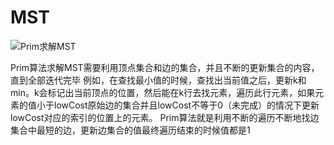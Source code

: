 # MST

![Prim求解MST](https://p1-jj.byteimg.com/tos-cn-i-t2oaga2asx/gold-user-assets/2020/4/26/171b4c899d46a744~tplv-t2oaga2asx-zoom-in-crop-mark:4536:0:0:0.awebp)

Prim算法求解MST需要利用顶点集合和边的集合，并且不断的更新集合的内容，直到全部迭代完毕
例如，在查找最小值的时候，查找出当前值之后，更新k和min。k会标记出当前顶点的位置，然后能在k行去找元素，遍历此行元素，如果元素的值小于lowCost原始边的集合并且lowCost不等于0（未完成）的情况下更新lowCost对应的索引的位置上的元素。
Prim算法就是利用不断的遍历不断地找边集合中最短的边，更新边集合的值最终遍历结束的时候值都是1
